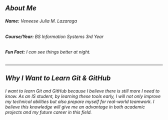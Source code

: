 ## *About Me*

###### **Name:** Veneese Julia M. Lazaraga 

###### **Course/Year:** BS Information Systems 3rd Year  

###### **Fun Fact:** I can see things better at night.  

---

## *Why I Want to Learn Git & GitHub*

###### I want to learn Git and GitHub because I believe there is still more I need to know. As an IS student, by learning these tools early, I will not only improve my technical abilities but also prepare myself for real-world teamwork. I believe this knowledge will give me an advantage in both academic projects and my future career in this field.
